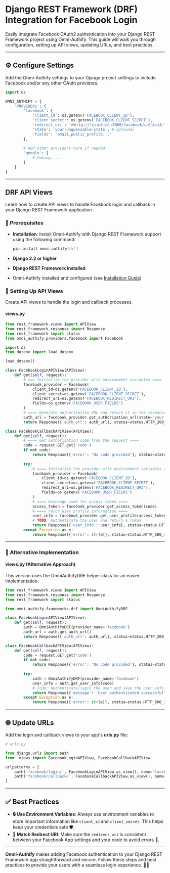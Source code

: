 # Django REST Framework (DRF) Integration for Facebook Login

Easily integrate Facebook OAuth2 authentication into your Django REST Framework project using Omni-Authify. This guide will walk you through configuration, setting up API views, updating URLs, and best practices.

---

## ⚙️ Configure Settings

Add the Omni-Authify settings to your Django project settings to include Facebook and/or any other OAuth providers.

```python
import os

OMNI_AUTHIFY = {      
    'PROVIDERS': {
        'facebook': {
            'client_id': os.getenv('FACEBOOK_CLIENT_ID'),
            'client_secret': os.getenv('FACEBOOK_CLIENT_SECRET'),
            'redirect_uri': '🌐http://localhost:8000/facebook/callback',
            'state': 'your-unguessable-state', # optional
            'fields': 'email,public_profile...'
        },
              
        # Add other providers here if needed
        'google': {
            # Coming....
        }
    }
}
```

---

## DRF API Views

Learn how to create API views to handle Facebook login and callback in your Django REST Framework application.

### 📝 Prerequisites

- **Installation**: Install Omni-Authify with Django REST Framework support using the following command:

  ```bash
  pip install omni-authify[drf]
  ```

- **Django 2.2 or higher**
- **Django REST Framework installed**
- Omni-Authify installed and configured (see [Installation Guide](installation.md))

### 🚀 Setting Up API Views

Create API views to handle the login and callback processes.

#### **views.py**

```python
from rest_framework.views import APIView
from rest_framework.response import Response
from rest_framework import status
from omni_authify.providers.facebook import Facebook

import os
from dotenv import load_dotenv

load_dotenv()

class FacebookLoginAPIView(APIView):
    def get(self, request):
        # === Initialize the provider with environment variables ====
        facebook_provider = Facebook(
            client_id=os.getenv('FACEBOOK_CLIENT_ID'),
            client_secret=os.getenv('FACEBOOK_CLIENT_SECRET'),
            redirect_uri=os.getenv('FACEBOOK_REDIRECT_URI'),
            fields=os.getenv('FACEBOOK_USER_FIELDS')
        )
        # ==== Generate authorization URL and return it in the response ====
        auth_url = facebook_provider.get_authorization_url(state='your_random_state')
        return Response({'auth_url': auth_url}, status=status.HTTP_200_OK)

class FacebookCallbackAPIView(APIView):
    def get(self, request):
        # ==== Get authorization code from the request ====
        code = request.GET.get('code')
        if not code:
            return Response({'error': 'No code provided'}, status=status.HTTP_400_BAD_REQUEST)
        
        try:
            # ==== Initialize the provider with environment variables ====
            facebook_provider = Facebook(
                client_id=os.getenv('FACEBOOK_CLIENT_ID'),
                client_secret=os.getenv('FACEBOOK_CLIENT_SECRET'),
                redirect_uri=os.getenv('FACEBOOK_REDIRECT_URI'),
                fields=os.getenv('FACEBOOK_USER_FIELDS')
            )
            # ==== Exchange code for access token ====
            access_token = facebook_provider.get_access_token(code)
            # ==== Fetch user profile information ====
            user_info = facebook_provider.get_user_profile(access_token)
            # TODO: Authenticate the user and return a token
            return Response({'user_info': user_info}, status=status.HTTP_200_OK)
        except Exception as e:
            return Response({'error': str(e)}, status=status.HTTP_500_INTERNAL_SERVER_ERROR)
```

---

### 🔁 Alternative Implementation

#### **views.py (Alternative Approach)**

This version uses the OmniAuthifyDRF helper class for an easier implementation.

```python
from rest_framework.views import APIView
from rest_framework.response import Response
from rest_framework import status

from omni_authify.frameworks.drf import OmniAuthifyDRF

class FacebookLoginAPIView(APIView):
    def get(self, request):
        auth = OmniAuthifyDRF(provider_name='facebook')
        auth_url = auth.get_auth_url()
        return Response({'auth_url': auth_url}, status=status.HTTP_200_OK)

class FacebookCallbackAPIView(APIView):
    def get(self, request):
        code = request.GET.get('code')
        if not code:
            return Response({'error': 'No code provided'}, status=status.HTTP_400_BAD_REQUEST)
        
        try:
            auth = OmniAuthifyDRF(provider_name='facebook')
            user_info = auth.get_user_info(code)
            # Todo: Authenticate/login the user and save the user_info on your own! or make auto_authenticate True
            return Response({'message': 'User authenticated successfully'}, status=status.HTTP_200_OK)
        except Exception as e:
            return Response({'error': str(e)}, status=status.HTTP_500_INTERNAL_SERVER_ERROR)
```

---

## 🌐 Update URLs

Add the login and callback views to your app's **urls.py** file:

```python
# urls.py

from django.urls import path
from .views import FacebookLoginAPIView, FacebookCallbackAPIView

urlpatterns = [
    path('facebook/login/', FacebookLoginAPIView.as_view(), name='facebook_login'),
    path('facebook/callback/', FacebookCallbackAPIView.as_view(), name='facebook_callback'),
]
```

---

## ✅ Best Practices

- **🔒 Use Environment Variables**: Always use environment variables to store important information like `client_id` and `client_secret`. This helps keep your credentials safe 🛡️.
- **🔗 Match Redirect URI**: Make sure the `redirect_uri` is consistent between your Facebook App settings and your code to avoid errors 🚫.

---

**Omni-Authify** makes adding Facebook authentication to your Django REST Framework app straightforward and secure. Follow these steps and best practices to provide your users with a seamless login experience. 🚀✨

